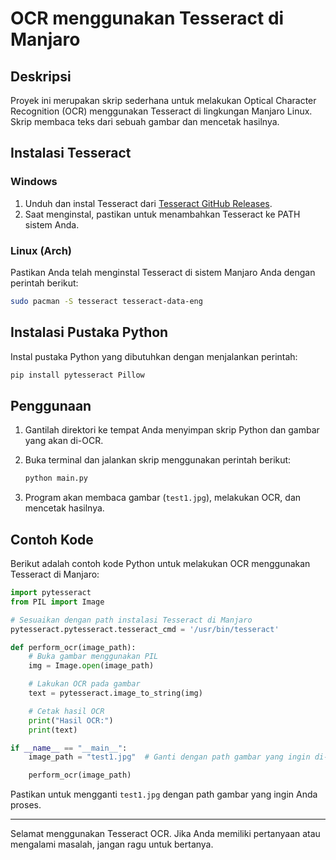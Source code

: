 # OCR menggunakan Tesseract di Manjaro

## Deskripsi
Proyek ini merupakan skrip sederhana untuk melakukan Optical Character Recognition (OCR) menggunakan Tesseract di lingkungan Manjaro Linux. Skrip membaca teks dari sebuah gambar dan mencetak hasilnya.

## Instalasi Tesseract

### Windows
1. Unduh dan instal Tesseract dari [Tesseract GitHub Releases](https://github.com/tesseract-ocr/tesseract/releases).
2. Saat menginstal, pastikan untuk menambahkan Tesseract ke PATH sistem Anda.

### Linux (Arch)
Pastikan Anda telah menginstal Tesseract di sistem Manjaro Anda dengan perintah berikut:

```bash
sudo pacman -S tesseract tesseract-data-eng
```

## Instalasi Pustaka Python
Instal pustaka Python yang dibutuhkan dengan menjalankan perintah:

```bash
pip install pytesseract Pillow
```

## Penggunaan
1. Gantilah direktori ke tempat Anda menyimpan skrip Python dan gambar yang akan di-OCR.

2. Buka terminal dan jalankan skrip menggunakan perintah berikut:

   ```bash
   python main.py
   ```

3. Program akan membaca gambar (`test1.jpg`), melakukan OCR, dan mencetak hasilnya.

## Contoh Kode
Berikut adalah contoh kode Python untuk melakukan OCR menggunakan Tesseract di Manjaro:

```python
import pytesseract
from PIL import Image

# Sesuaikan dengan path instalasi Tesseract di Manjaro
pytesseract.pytesseract.tesseract_cmd = '/usr/bin/tesseract'

def perform_ocr(image_path):
    # Buka gambar menggunakan PIL
    img = Image.open(image_path)

    # Lakukan OCR pada gambar
    text = pytesseract.image_to_string(img)

    # Cetak hasil OCR
    print("Hasil OCR:")
    print(text)

if __name__ == "__main__":
    image_path = "test1.jpg"  # Ganti dengan path gambar yang ingin di-OCR

    perform_ocr(image_path)
```

Pastikan untuk mengganti `test1.jpg` dengan path gambar yang ingin Anda proses.

---

Selamat menggunakan Tesseract OCR. 
Jika Anda memiliki pertanyaan atau mengalami masalah, jangan ragu untuk bertanya.